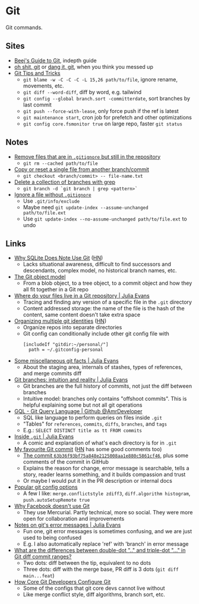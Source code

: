 # Git

Git commands.

## Sites

- [Beej's Guide to Git](https://beej.us/guide/bggit/), indepth guide
- [oh shit, git](https://ohshitgit.com/) or
  [dang it, git](https://dangitgit.com/), when you think you messed up
- [Git Tips and Tricks](https://blog.gitbutler.com/git-tips-and-tricks/)
  - `git blame -w -C -C -C -L 15,26 path/to/file`, ignore rename, movements,
    etc.
  - `git diff --word-diff`, diff by word, e.g. tailwind
  - `git config --global branch.sort -committerdate`, sort branches by last
    commit
  - `git push --force-with-lease`, only force push if the ref is latest
  - `git maintenance start`, cron job for prefetch and other optimizations
  - `git config core.fsmonitor true` on large repo, faster `git status`

## Notes

- [Remove files that are in `.gitignore` but still in the repository](https://stackoverflow.com/questions/13541615/how-to-remove-files-that-are-listed-in-the-gitignore-but-still-on-the-repositor)
  - `git rm --cached path/to/file`
- [Copy or reset a single file from another branch/commit](https://stackoverflow.com/questions/7147270/hard-reset-of-a-single-file)
  - `git checkout <branch/commit> -- file-name.txt`
- [Delete a collection of branches with grep](https://stackoverflow.com/questions/3670355/can-you-delete-multiple-branches-in-one-command-with-git)
  - `` git branch -d `git branch | grep <pattern>` ``
- [Ignore a file without `.gitignore`](https://luisdalmolin.dev/blog/ignoring-files-in-git-without-gitignore/)
  - Use `.git/info/exclude`
  - Maybe need `git update-index --assume-unchanged path/to/file.ext`
  - Use `git update-index --no-assume-unchanged path/to/file.ext` to undo

## Links

- [Why SQLite Does Note Use Git](https://www.sqlite.org/whynotgit.html)
  ([HN](https://news.ycombinator.com/item?id=36830813))
  - Lacks situational awareness, difficult to find successors and descendants,
    complex model, no historical branch names, etc.
- [The Git object model](http://shafiul.github.io/gitbook/1_the_git_object_model.html)
  - From a blob object, to a tree object, to a commit object and how they all
    fit together in a Git repo
- [Where do your files live in a Git repository | Julia Evans](https://jvns.ca/blog/2023/09/14/in-a-git-repository--where-do-your-files-live-/)
  - Tracing and finding any version of a specific file in the `.git` directory
  - Content addressed storage: the name of the file is the hash of the content,
    same content doesn't take extra space
- [Organizing multiple git identities](https://garrit.xyz/posts/2023-10-13-organizing-multiple-git-identities)
  ([HN](https://news.ycombinator.com/item?id=37886049))
  - Organize repos into separate directories
  - Git config can conditionally include other git config file with
    ```
    [includeIf "gitdir:~/personal/"]
      path = ~/.gitconfig-personal
    ```
- [Some miscellaneous git facts | Julia Evans](https://jvns.ca/blog/2023/10/20/some-miscellaneous-git-facts/)
  - About the staging area, internals of stashes, types of references, and merge
    commits diff
- [Git branches: intuition and reality | Julia Evans](https://jvns.ca/blog/2023/11/23/branches-intuition-reality/)
  - Git branches are the full history of commits, not just the diff between
    branches
  - Intuitive model: branches only contains "offshoot commits". This is helpful
    explaining some but not all git operations
- [GQL - Git Query Language | Github @AmrDeveloper](https://github.com/AmrDeveloper/GQL)
  - SQL like language to perform queries on files inside `.git`
  - "Tables" for `references`, `commits`, `diffs`, `branches`, and `tags`
  - E.g.: `SELECT DISTINCT title as tt FROM commits`
- [Inside `.git` | Julia Evans](https://jvns.ca/blog/2024/01/26/inside-git/)
  - A comic and explanation of what's each directory is for in `.git`
- [My favourite Git commit](https://dhwthompson.com/2019/my-favourite-git-commit)
  ([HN](https://news.ycombinator.com/item?id=39217149) has some good comments
  too)
  - [The commit `63b36f93bf75a848e2125008aa1e880c5861cf46`](https://github.com/alphagov/govuk-puppet/commit/63b36f93bf75a848e2125008aa1e880c5861cf46),
    plus some comments of the commit in GitHub
  - Explains the reason for change, error message is searchable, tells a story,
    reader learns something, and it builds compassion and trust
  - Or maybe I would put it in the PR description or internal docs
- [Popular git config options](https://jvns.ca/blog/2024/02/16/popular-git-config-options/)
  - A few I like: `merge.conflictstyle zdiff3`, `diff.algorithm histogram`,
    `push.autoSetupRemote true`
- [Why Facebook doesn't use Git](https://graphite.dev/blog/why-facebook-doesnt-use-git)
  - They use Mercurial. Partly technical, more so social. They were more open
    for collaboration and improvements
- [Notes on git's error messages | Julia Evans](https://jvns.ca/blog/2024/04/10/notes-on-git-error-messages/)
  - Fun one, git error messages is sometimes confusing, and we are just used to
    being confused
  - E.g. I also automatically replace 'ref' with 'branch' in error message
- [What are the differences between double-dot ".." and triple-dot "..." in Git diff commit ranges?](https://stackoverflow.com/questions/7251477/what-are-the-differences-between-double-dot-and-triple-dot-in-git-dif)
  - Two dots: diff between the tip, equivalent to no dots
  - Three dots: diff with the merge base, PR diff is 3 dots
    (`git diff main...feat`)
- [How Core Git Developers Configure Git](https://blog.gitbutler.com/how-git-core-devs-configure-git/)
  - Some of the configs that git core devs cannot live without
  - Like merge conflict style, diff algorithms, branch sort, etc.
